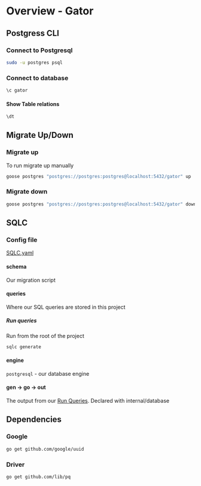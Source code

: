 # Overview - Gator

## Postgress CLI

### Connect to Postgresql

```bash
sudo -u postgres psql
```

### Connect to database

```bash
\c gator
```

#### Show Table relations

```bash
\dt
```

## Migrate Up/Down

### Migrate up

To run migrate up manually

```bash
goose postgres "postgres://postgres:postgres@localhost:5432/gator" up
```

### Migrate down

```bash
goose postgres "postgres://postgres:postgres@localhost:5432/gator" down
```

## SQLC

### Config file

[SQLC.yaml](./sqlc.yaml)

#### schema

Our migration script

#### queries

Where our SQL queries are stored in this project

##### Run queries

Run from the root of the project

```bash
sqlc generate
```

#### engine

`postgresql` - our database engine

#### gen -> go -> out

The output from our [Run Queries](#run-queries). Declared with internal/database

## Dependencies

### Google

```bash
go get github.com/google/uuid
```

### Driver

```bash
go get github.com/lib/pq
```
